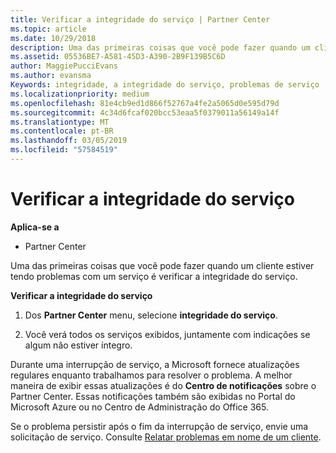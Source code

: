 ```yaml
---
title: Verificar a integridade do serviço | Partner Center
ms.topic: article
ms.date: 10/29/2018
description: Uma das primeiras coisas que você pode fazer quando um cliente estiver tendo problemas com um serviço é verificar a integridade do serviço.
ms.assetid: 05536BE7-A581-45D3-A390-2B9F139B5C6D
author: MaggiePucciEvans
ms.author: evansma
Keywords: integridade, a integridade do serviço, problemas de serviço
ms.localizationpriority: medium
ms.openlocfilehash: 81e4cb9ed1d866f52767a4fe2a5065d0e595d79d
ms.sourcegitcommit: 4c34d6fcaf020bcc53eaa5f0379011a56149a14f
ms.translationtype: MT
ms.contentlocale: pt-BR
ms.lasthandoff: 03/05/2019
ms.locfileid: "57584519"
---
```

# <a name="check-service-health"></a>Verificar a integridade do serviço

**Aplica-se a**

-  Partner Center

Uma das primeiras coisas que você pode fazer quando um cliente estiver tendo problemas com um serviço é verificar a integridade do serviço.

**Verificar a integridade do serviço**

1.  Dos **Partner Center** menu, selecione **integridade do serviço**. 

2.  Você verá todos os serviços exibidos, juntamente com indicações se algum não estiver íntegro. 

Durante uma interrupção de serviço, a Microsoft fornece atualizações regulares enquanto trabalhamos para resolver o problema. A melhor maneira de exibir essas atualizações é do **Centro de notificações** sobre o Partner Center. Essas notificações também são exibidas no Portal do Microsoft Azure ou no Centro de Administração do Office 365.

Se o problema persistir após o fim da interrupção de serviço, envie uma solicitação de serviço. Consulte [Relatar problemas em nome de um cliente](report-problems-on-behalf-of-a-customer.md).

 

 



